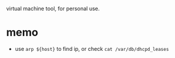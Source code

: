 virtual machine tool, for personal use. 

# memo
* use `arp ${host}` to find ip, or check `cat /var/db/dhcpd_leases`